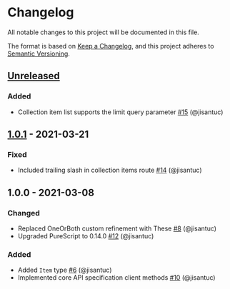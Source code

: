 # Changelog
All notable changes to this project will be documented in this file.

The format is based on [Keep a Changelog](https://keepachangelog.com/en/1.0.0/),
and this project adheres to [Semantic Versioning](https://semver.org/spec/v2.0.0.html).

## [Unreleased]
### Added
- Collection item list supports the limit query parameter [#15](https://github.com/jisantuc/purescript-stac/pull/15) (@jisantuc)

## [1.0.1] - 2021-03-21
### Fixed
- Included trailing slash in collection items route [#14](https://github.com/jisantuc/purescript-stac/pull/14) (@jisantuc)

## 1.0.0 - 2021-03-08
### Changed
- Replaced OneOrBoth custom refinement with These [#8](https://github.com/jisantuc/purescript-stac/pull/8) (@jisantuc)
- Upgraded PureScript to 0.14.0 [#12](https://github.com/jisantuc/purescript-stac/pull/12) (@jisantuc)

### Added
- Added `Item` type [#6](https://github.com/jisantuc/purescript-stac/pull/6) (@jisantuc)
- Implemented core API specification client methods [#10](https://github.com/jisantuc/purescript-stac/pull/10) (@jisantuc)

[Unreleased]: https://github.com/jisantuc/purescript-stac/compare/v1.0.1...HEAD
[1.0.1]: https://github.com/jisantuc/purescript-stac/compare/v1.0.0...v1.0.1

